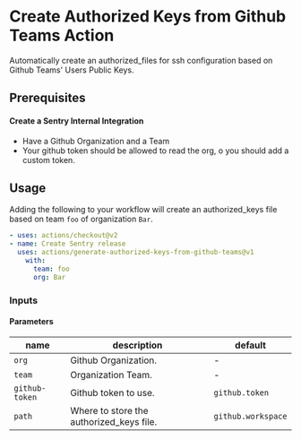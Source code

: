 # Create Authorized Keys from Github Teams Action
Automatically create an authorized_files for ssh configuration based on Github Teams' Users Public Keys. 

## Prerequisites
#### Create a Sentry Internal Integration
 - Have a Github Organization and a Team
 - Your github token should be allowed to read the org, o you should add a custom token.

## Usage
Adding the following to your workflow will create an authorized_keys file based on team `foo` of organization `Bar`.
  
```yaml
- uses: actions/checkout@v2
- name: Create Sentry release
  uses: actions/generate-authorized-keys-from-github-teams@v1
    with:
      team: foo
      org: Bar
```

### Inputs
#### Parameters
|name|description|default|
|---|---|---|
|`org`|Github Organization.|-|
|`team`|Organization Team.|-|
|`github-token`|Github token to use.|`github.token`|
|`path`|Where to store the authorized_keys file.|`github.workspace`|
